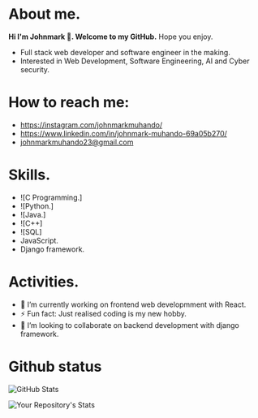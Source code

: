# About me.
<strong>Hi I'm Johnmark 👋. Welcome to my GitHub.</strong>
 Hope you enjoy.
 
- Full stack web developer and software engineer in the making.
- Interested in Web Development, Software Engineering, AI and Cyber security.

 # How to reach me:
- https://instagram.com/johnmarkmuhando/
- https://www.linkedin.com/in/johnmark-muhando-69a05b270/
- johnmarkmuhando23@gmail.com

# Skills.
- ![C Programming.]<!--(./images/rsz_c_programming_language_logo_hd_png_download__transparent_png_image_-_pngitem.jpg)-->
- ![Python.]<!--(./images/Python%20programming%20language%20icon.jpeg)-->
- ![Java.]<!--(./images/Java%20programming%20language%20icon.jpeg)-->
- ![C++]<!--(./images/The%20C++%20Programming%20Language%20Computer%20Programming%20Programmer%20PNG%20-%20Free%20Download.jpeg)-->
- ![SQL]<!--(./images/Retro%20SQL%20Programming%20Language%20Icon%20Essential%20T-Shirt%20for%20Sale%20by%20Jam%20Jar.jpeg)-->
- JavaScript.
- Django framework.

# Activities.
- 🔭 I’m currently working on frontend web developmment with React.
- ⚡ Fun fact: Just realised coding is my new hobby. 
- 👯 I’m looking to collaborate on backend development with django framework.


# Github status

![GitHub Stats](https://github-readme-stats.vercel.app/api?username=johnmark287&show_icons=true&theme=radical)


![Your Repository's Stats](https://github-readme-stats.vercel.app/api/top-langs/?username=dancoon&theme=radical)
<!--
**johnmark287/johnmark287** is a ✨ _special_ ✨ repository because its `README.md` (this file) appears on your GitHub profile.

Here are some ideas to get you started:

- 🌱 I’m currently learning ...
- 🤔 I’m looking for help with ...
- 💬 Ask me about ...
- 📫 How to reach me: ...
- 😄 Pronouns: ...

- ![Skills on C programming language](./images/rsz_c_programming_language_logo_hd_png_download__transparent_png_image_-_pngitem.jpg) -->
